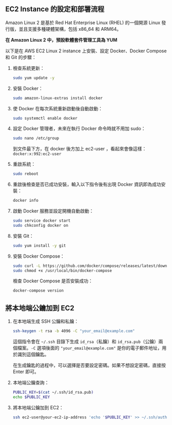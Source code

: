 ## EC2 Instance 的設定和部署流程

Amazon Linux 2 是基於 Red Hat Enterprise Linux (RHEL) 的一個開源 Linux 發行版，並且支援多種硬體架構，包括 x86_64 和 ARM64。

**在 Amazon Linux 2 中，預設軟體套件管理工具為 YUM**

以下是在 AWS EC2 Linux 2 instance 上安裝、設定 Docker、Docker Compose 和 Git 的步驟：

1. 檢查系統更新：

   ```bash
   sudo yum update -y
   ```

2. 安裝 Docker：

   ```bash
   sudo amazon-linux-extras install docker
   ```

3. 使 Docker 在每次系統重新啟動後自動啟動：

   ```bash
   sudo systemctl enable docker
   ```

4. 設定 Docker 管理者，未來在執行 Docker 命令時就不用加 sudo：

   ```bash
   sudo nano /etc/group
   ```

   到文件最下方，在 docker 後方加上 ec2-user ，看起來會像這樣：`docker:x:992:ec2-user`

5. 重啟系統：

   ```bash
   sudo reboot
   ```

6. 重啟後檢查是否已成功安裝，輸入以下指令後有出現 Docker 資訊即為成功安裝：

   ```bash
   docker info
   ```

7. 啟動 Docker 服務並設定開機自動啟動：

   ```bash
   sudo service docker start
   sudo chkconfig docker on
   ```

8. 安裝 Git：

   ```bash
   sudo yum install -y git
   ```

9. 安裝 Docker Compose：
   ```bash
   sudo curl -L https://github.com/docker/compose/releases/latest/download/docker-compose-$(uname -s)-$(uname -m) -o /usr/local/bin/docker-compose
   sudo chmod +x /usr/local/bin/docker-compose
   ```
   檢查 Docker Compose 是否安裝成功：
   ```bash
   docker-compose version
   ```

## 將本地端公鑰加到 EC2

1. 在本地端生成 SSH 公鑰和私鑰：

   ```bash
   ssh-keygen -t rsa -b 4096 -C "your_email@example.com"
   ```

   這個指令會在 `~/.ssh` 目錄下生成 `id_rsa`（私鑰）和 `id_rsa.pub`（公鑰）兩個檔案。`-C` 選項後面的 `"your_email@example.com"` 是你的電子郵件地址，用於識別這個鑰匙。

   在生成鑰匙的過程中，可以選擇是否要設定密碼。如果不想設定密碼，直接按 Enter 即可。

2. 本地端公鑰查詢：

   ```bash
   PUBLIC_KEY=$(cat ~/.ssh/id_rsa.pub)
   echo $PUBLIC_KEY
   ```

3. 將本地端公鑰加到 EC2：
   ```bash
   ssh ec2-user@your-ec2-ip-address 'echo '$PUBLIC_KEY' >> ~/.ssh/authorized_keys'
   ```
